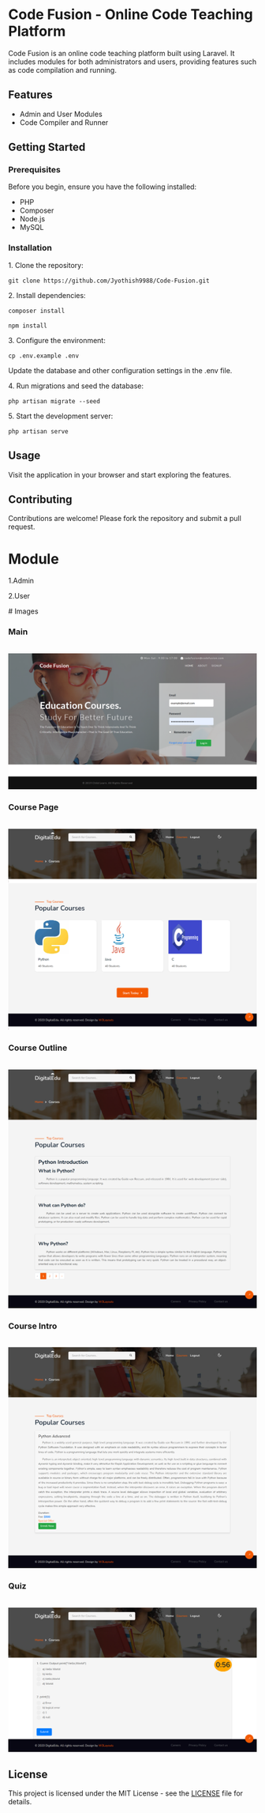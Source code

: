

<h1>Code Fusion - Online Code Teaching Platform</h1>

<p>
    Code Fusion is an online code teaching platform built using Laravel. It includes modules for both administrators and users,
    providing features such as code compilation and running.
</p>

<h2>Features</h2>
<ul>
    <li>Admin and User Modules</li>
    <li>Code Compiler and Runner</li>
  
</ul>

<h2>Getting Started</h2>

<h3>Prerequisites</h3>
<p>
    Before you begin, ensure you have the following installed:
    <ul>
        <li>PHP</li>
        <li>Composer</li>
        <li>Node.js</li>
        <li>MySQL</li>
    </ul>
</p>

<h3>Installation</h3>
<p>
    1. Clone the repository:
    <pre><code>git clone https://github.com/Jyothish9988/Code-Fusion.git</code></pre>
</p>

<p>
    2. Install dependencies:
    <pre><code>composer install</code></pre>
    <pre><code>npm install</code></pre>
</p>

<p>
    3. Configure the environment:
    <pre><code>cp .env.example .env</code></pre>
    Update the database and other configuration settings in the .env file.
</p>

<p>
    4. Run migrations and seed the database:
    <pre><code>php artisan migrate --seed</code></pre>
</p>

<p>
    5. Start the development server:
    <pre><code>php artisan serve</code></pre>
</p>

<h2>Usage</h2>
<p>
    Visit the application in your browser and start exploring the features.
</p>

<h2>Contributing</h2>
<p>
    Contributions are welcome! Please fork the repository and submit a pull request.
</p>


# Module


<p>
1.Admin
</p>
<p>
2.User
</p>
 # Images
 <h3>Main</h3><br>
<img src="Images/1.png"><br>
 <h3>Course Page</h3><br>
<img src="Images/2.png"><br>
 <h3>Course Outline</h3><br>
<img src="Images/3.png"><br>
 <h3>Course Intro</h3><br>
<img src="Images/4.png"><br>
 <h3>Quiz</h3><br>
<img src="Images/5.png"><br>
<h2>License</h2>
<p>
    This project is licensed under the MIT License - see the <a href="LICENSE">LICENSE</a> file for details.
</p>